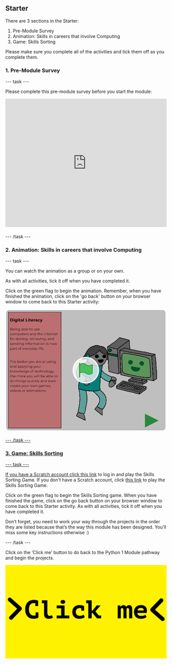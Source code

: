 ## Starter

There are 3 sections in the Starter:
1. Pre-Module Survey
2. Animation: Skills in careers that involve Computing
3. Game: Skills Sorting

Please make sure you complete all of the activities and tick them off as you complete them.

### 1. Pre-Module Survey

--- task ---

Please complete this pre-module survey before you start the module:

<iframe id="ss-embed-frame-734054" onload="window.scrollTo(0, document.getElementById('ss-embed-frame-734054').offsetTop);" src="https://www.smartsurvey.co.uk/s/HLWGD/" style="width:100%;height:400px;border:0px;padding-bottom:4px;" frameborder="0"><a href="https://www.smartsurvey.co.uk/s/HLWGD/">Please take our survey</a></iframe>

--- /task ---

### 2. Animation: Skills in careers that involve Computing

--- task ---

You can watch the animation as a group or on your own.

As with all activities, tick it off when you have completed it.

Click on the green flag to begin the animation. Remember, when you have finished the animation, click on the 'go back' button on your browser window to come back to this Starter activity:

<a href="https://scratch.mit.edu/projects/325793079">
<img src="images/animation.png">

--- /task ---

### 3. Game: Skills Sorting

--- task ---

If you have a Scratch account click [this link](https://scratch.mit.edu/projects/326271720/) to log in and play the Skills Sorting Game. If you don't have a Scratch account, click [this link](https://scratch.mit.edu/projects/326271944) to play the Skills Sorting Game.

Click on the green flag to begin the Skills Sorting game. When you have finished the game, click on the go back button on your browser window to come back to this Starter activity. As with all activities, tick it off when you have completed it.

Don’t forget, you need to work your way through the projects in the order they are listed because that’s the way this module has been designed. You’ll miss some key instructions otherwise :)

--- /task ---

Click on the ‘Click me’ button to do back to the Python 1 Module pathway and begin the projects.

<a href="https://codeclub.org/en/projects-cc">
<img src="images/Clickme.png">

